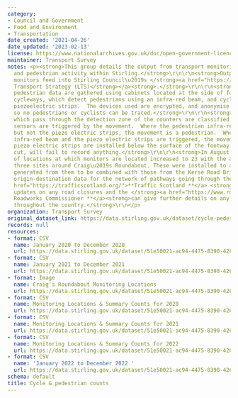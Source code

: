 ```yaml
---
category:
- Council and Government
- Food and Environment
- Transportation
date_created: '2021-04-26'
date_updated: '2023-02-13'
license: https://www.nationalarchives.gov.uk/doc/open-government-licence/version/3/
maintainer: Transport Survey
notes: <p><strong>This group details the output from transport monitoring of cyclist
  and pedestrian activity within Stirling.</strong>\r\n\r\n<strong>Outputs from the
  monitors feed into Stirling Council\u2019s </strong><a href="https://www.stirling.gov.uk/roads-transport-streets/environment-friendly-transport/local-transport-strategy-documents/"><strong>Local
  Transport Strategy (LTS)</strong></a><strong>.</strong>\r\n\r\n<strong>Cycle and
  pedestrian data are gathered using cabinets located at the side of footways and
  cycleways, which detect pedestrians using an infra-red beam, and cyclists using
  piezoelectric strips.  The devices used are encrypted, and anonymise any data collected,
  so no pedestrians or cyclists can be traced.</strong>\r\n\r\n<strong>The movements
  which pass through the detection zone of the counters are classified based on which
  sensors are triggered by the movement.  Where the pedestrian infra-red beam is triggered
  but not the piezo electric strips, the movement is a pedestrian.  Where both the
  infra-red beam and the piezo electric strips are triggered, the movement is a cyclist.  The
  piezo electric strips are installed below the surface of the footway and so when
  cut, will fail to record anything.</strong>\r\n\r\n<strong>In August 2019, the number
  of locations at which monitors are located increased to 23 with the addition of
  three sites around Craig\u2019s Roundabout. These were installed to allow the figures
  generated from them to be combined with those from the Kerse Road Bridge to provide
  origin-destination data for the network of pathways going through the roundabout.</strong>\r\n\r\n<a
  href="https://trafficscotland.org/">**Traffic Scotland **</a> <strong>can provide
  updates on any road closures and the </strong><a href="https://www.roadworksscotland.org/">**Scottish
  Roadworks Commissioner **</a><strong>can give further details on any planned roadworks
  throughout the country.</strong>\r\n</p>
organization: Transport Survey
original_dataset_link: https://data.stirling.gov.uk/dataset/cycle-pedestrian-counts
records: null
resources:
- format: CSV
  name: January 2020 to December 2020
  url: https://data.stirling.gov.uk/dataset/51e50021-ac94-4475-8390-4261bc540665/resource/c3ed863f-4e5e-4ba2-b062-204d843737c0/download/20210803-cycle-pedestrian-counts-jan-2020-to-dec-2020-.csv
- format: CSV
  name: January 2021 to December 2021
  url: https://data.stirling.gov.uk/dataset/51e50021-ac94-4475-8390-4261bc540665/resource/0ab8ea65-2634-405c-8a40-a092973e7429/download/20220211-cycle-pedestrian-counts-jan-2021-to-dec-2021.csv
- format: Image
  name: Craig's Roundabout Monitoring Locations
  url: https://data.stirling.gov.uk/dataset/51e50021-ac94-4475-8390-4261bc540665/resource/b2839a83-e188-4c5e-8983-3be63039cd85/download/20210526-craigs-roundabout-map.jpg
- format: CSV
  name: Monitoring Locations & Summary Counts for 2020
  url: https://data.stirling.gov.uk/dataset/51e50021-ac94-4475-8390-4261bc540665/resource/a1a50572-c035-41f4-8d86-f9f0c0ce1d13/download/20220211-monitoring-locations-summary-counts-for-2020.csv
- format: CSV
  name: Monitoring Locations & Summary Counts for 2021
  url: https://data.stirling.gov.uk/dataset/51e50021-ac94-4475-8390-4261bc540665/resource/35c5bdd9-1dcd-4294-aa5b-c38026537b38/download/20220211-monitoring-locations-summary-counts-for-2021.csv
- format: CSV
  name: Monitoring Locations & Summary Counts for 2022
  url: https://data.stirling.gov.uk/dataset/51e50021-ac94-4475-8390-4261bc540665/resource/f5afb989-91c4-42e3-9d0d-9ace2874ae8a/download/20230213-monitoring-locations-summary-counts-for-2022.csv
- format: CSV
  name: 'January 2022 to December 2022 '
  url: https://data.stirling.gov.uk/dataset/51e50021-ac94-4475-8390-4261bc540665/resource/0ba6a880-f5d5-4a5c-8a36-aef1d7e2376b/download/20230213-cycle-pedestrian-counts-jan-2022-to-dec-2022.csv
schema: default
title: Cycle & pedestrian counts
---
```

